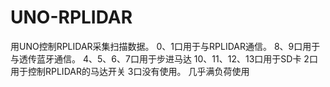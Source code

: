 # UNO-RPLIDAR
用UNO控制RPLIDAR采集扫描数据。
0、1口用于与RPLIDAR通信。
8、9口用于与透传蓝牙通信。
4、5、6、7口用于步进马达
10、11、12、13口用于SD卡
2口用于控制RPLIDAR的马达开关
3口没有使用。
几乎满负荷使用
